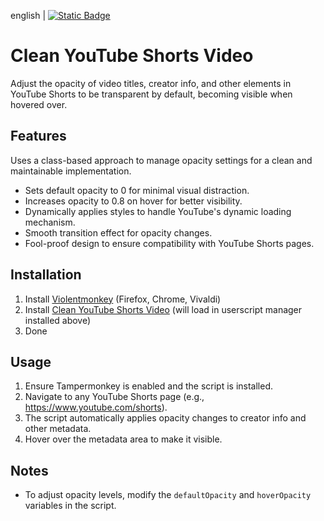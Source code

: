 english | [![Static Badge](https://img.shields.io/badge/lang-zh_tw-green)](https://github.com/Max46656/EverythingInGreasyFork/tree/main/%E7%BE%8E%E8%A7%80/Clean%20YT%20Shorts%20Video/README.zh-Hant.md)

# Clean YouTube Shorts Video

Adjust the opacity of video titles, creator info, and other elements in YouTube Shorts to be transparent by default, becoming visible when hovered over.

## Features
Uses a class-based approach to manage opacity settings for a clean and maintainable implementation.
* Sets default opacity to 0 for minimal visual distraction.
* Increases opacity to 0.8 on hover for better visibility.
* Dynamically applies styles to handle YouTube's dynamic loading mechanism.
* Smooth transition effect for opacity changes.
* Fool-proof design to ensure compatibility with YouTube Shorts pages.

## Installation
1. Install [Violentmonkey](https://github.com/violentmonkey/violentmonkey) (Firefox, Chrome, Vivaldi)
2. Install [Clean YouTube Shorts Video](https://greasyfork.org/zh-TW/scripts/546321-%E4%B9%BE%E6%B7%A8%E7%9A%84youtube-shorts%E5%BD%B1%E7%89%87) (will load in userscript manager installed above)
3. Done

## Usage
1. Ensure Tampermonkey is enabled and the script is installed.
2. Navigate to any YouTube Shorts page (e.g., https://www.youtube.com/shorts).
3. The script automatically applies opacity changes to creator info and other metadata.
4. Hover over the metadata area to make it visible.

## Notes
* To adjust opacity levels, modify the `defaultOpacity` and `hoverOpacity` variables in the script.

